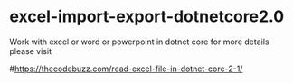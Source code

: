 # excel-import-export-dotnetcore2.0
Work with excel or word or powerpoint in dotnet core
for more details please visit

#https://thecodebuzz.com/read-excel-file-in-dotnet-core-2-1/

